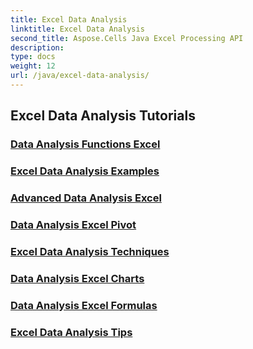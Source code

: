 ```yaml
---
title: Excel Data Analysis
linktitle: Excel Data Analysis
second_title: Aspose.Cells Java Excel Processing API
description: 
type: docs
weight: 12
url: /java/excel-data-analysis/
---
```


## Excel Data Analysis Tutorials
### [Data Analysis Functions Excel](./data-analysis-functions-excel/)
### [Excel Data Analysis Examples](./excel-data-analysis-examples/)
### [Advanced Data Analysis Excel](./advanced-data-analysis-excel/)
### [Data Analysis Excel Pivot](./data-analysis-excel-pivot/)
### [Excel Data Analysis Techniques](./excel-data-analysis-techniques/)
### [Data Analysis Excel Charts](./data-analysis-excel-charts/)
### [Data Analysis Excel Formulas](./data-analysis-excel-formulas/)
### [Excel Data Analysis Tips](./excel-data-analysis-tips/)
